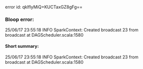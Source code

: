 error id: qklflyMiQ+KUCTaxGZ8gFg==
### Bloop error:

25/06/17 23:55:18 INFO SparkContext: Created broadcast 23 from broadcast at DAGScheduler.scala:1580
#### Short summary: 

25/06/17 23:55:18 INFO SparkContext: Created broadcast 23 from broadcast at DAGScheduler.scala:1580